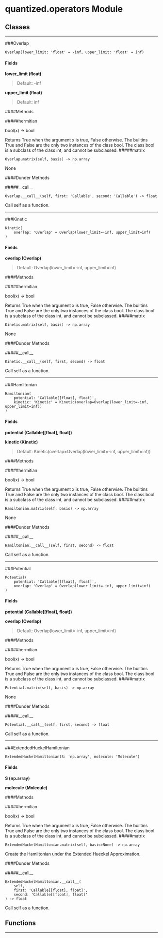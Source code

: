 # quantized.operators Module



## Classes

---

###Overlap

```
Overlap(lower_limit: 'float' = -inf, upper_limit: 'float' = inf)
```
#### Fields

 **lower_limit (float)** 

> Default: -inf

 **upper_limit (float)** 

> Default: inf

####Methods

#####hermitian


bool(x) -> bool

Returns True when the argument x is true, False otherwise.
The builtins True and False are the only two instances of the class bool.
The class bool is a subclass of the class int, and cannot be subclassed.
#####matrix
```
Overlap.matrix(self, basis) -> np.array
```


None







####Dunder Methods

#####\_\_call\_\_
```
Overlap.__call__(self, first: 'Callable', second: 'Callable') -> float
```


Call self as a function.

 --- 

###Kinetic

```
Kinetic(
    overlap: 'Overlap' = Overlap(lower_limit=-inf, upper_limit=inf)
)
```
#### Fields

 **overlap (Overlap)** 

> Default: Overlap(lower_limit=-inf, upper_limit=inf)

####Methods

#####hermitian


bool(x) -> bool

Returns True when the argument x is true, False otherwise.
The builtins True and False are the only two instances of the class bool.
The class bool is a subclass of the class int, and cannot be subclassed.
#####matrix
```
Kinetic.matrix(self, basis) -> np.array
```


None







####Dunder Methods

#####\_\_call\_\_
```
Kinetic.__call__(self, first, second) -> float
```


Call self as a function.

 --- 

###Hamiltonian

```
Hamiltonian(
    potential: 'Callable[[float], float]',
    kinetic: 'Kinetic' = Kinetic(overlap=Overlap(lower_limit=-inf, upper_limit=inf))
)
```
#### Fields

 **potential (Callable[[float], float])** 

 **kinetic (Kinetic)** 

> Default: Kinetic(overlap=Overlap(lower_limit=-inf, upper_limit=inf))

####Methods

#####hermitian


bool(x) -> bool

Returns True when the argument x is true, False otherwise.
The builtins True and False are the only two instances of the class bool.
The class bool is a subclass of the class int, and cannot be subclassed.
#####matrix
```
Hamiltonian.matrix(self, basis) -> np.array
```


None







####Dunder Methods

#####\_\_call\_\_
```
Hamiltonian.__call__(self, first, second) -> float
```


Call self as a function.

 --- 

###Potential

```
Potential(
    potential: 'Callable[[float], float]',
    overlap: 'Overlap' = Overlap(lower_limit=-inf, upper_limit=inf)
)
```
#### Fields

 **potential (Callable[[float], float])** 

 **overlap (Overlap)** 

> Default: Overlap(lower_limit=-inf, upper_limit=inf)

####Methods

#####hermitian


bool(x) -> bool

Returns True when the argument x is true, False otherwise.
The builtins True and False are the only two instances of the class bool.
The class bool is a subclass of the class int, and cannot be subclassed.
#####matrix
```
Potential.matrix(self, basis) -> np.array
```


None







####Dunder Methods

#####\_\_call\_\_
```
Potential.__call__(self, first, second) -> float
```


Call self as a function.

 --- 

###ExtendedHuckelHamiltonian

```
ExtendedHuckelHamiltonian(S: 'np.array', molecule: 'Molecule')
```
#### Fields

 **S (np.array)** 

 **molecule (Molecule)** 

####Methods

#####hermitian


bool(x) -> bool

Returns True when the argument x is true, False otherwise.
The builtins True and False are the only two instances of the class bool.
The class bool is a subclass of the class int, and cannot be subclassed.
#####matrix
```
ExtendedHuckelHamiltonian.matrix(self, basis=None) -> np.array
```


Create the Hamiltonian under the Extended Hueckel Approximation.







####Dunder Methods

#####\_\_call\_\_
```
ExtendedHuckelHamiltonian.__call__(
    self,
    first: 'Callable[[float], float]',
    second: 'Callable[[float], float]'
) -> float
```


Call self as a function.



## Functions

----

